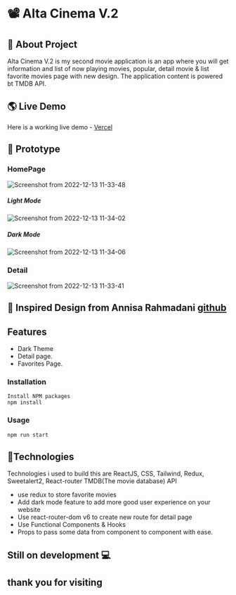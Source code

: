 



# 📽️ Alta Cinema V.2

## 🎯 About Project

Alta Cinema V.2 is my second movie application is an app where you will get information and list of now playing movies, popular, detail movie & list favorite movies page with new design. The application content is powered bt TMDB API.

## 🌎 Live Demo
Here is a working live demo - [Vercel](https://mymovies-app-react-beige.vercel.app//)

## 🎨 Prototype

### HomePage
![Screenshot from 2022-12-13 11-33-48](https://user-images.githubusercontent.com/112911127/207227947-369eefbd-a4e9-439d-99a9-07dcbf047f55.png)
##### Light Mode
![Screenshot from 2022-12-13 11-34-02](https://user-images.githubusercontent.com/112911127/207228013-edb18387-c0c0-4ba9-9094-0c8de3b75e42.png)

##### Dark Mode
![Screenshot from 2022-12-13 11-34-06](https://user-images.githubusercontent.com/112911127/207228039-b8ec6eb2-b380-426b-9e6c-b3dd13bd4af0.png)

### Detail
![Screenshot from 2022-12-13 11-33-41](https://user-images.githubusercontent.com/112911127/207228072-05ce242f-52a6-4e8b-8eb7-24bd41fc7c24.png)

## 🎨 Inspired Design from Annisa Rahmadani [github](https://github.com/Annisaard)


## Features

- Dark Theme
- Detail page.
- Favorites Page.

### Installation

```
Install NPM packages
npm install
```

### Usage

```sh
npm run start
```

## 💫Technologies

Technologies i used to build this are ReactJS, CSS, Tailwind, Redux, Sweetalert2, React-router TMDB(The movie database) API

- use redux to store favorite movies
- Add dark mode feature to add more good user experience on your website
- Use react-router-dom v6 to create new route for detail page
- Use Functional Components & Hooks
- Props to pass some data from component to component with ease.

## Still on development 💻


## thank you for visiting

